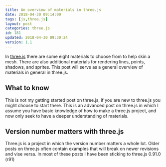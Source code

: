 ```yaml
---
title: An overview of materials in three.js
date: 2018-04-30 09:14:00
tags: [js,three.js]
layout: post
categories: three.js
id: 181
updated: 2018-04-30 09:30:24
version: 1.1
---
```


In [three.js](https://threejs.org/) there are some eight materials to choose from to help skin a mesh. There are also additional materials for rendering lines, points, shadows, and sprites. This post will serve as a general overview of materials in general in three.js.

<!-- more -->

## What to know

This is not my getting started post on three.js, if you are new to three.js you might choose to start there. This is an advanced post on three.js in which I assume you have basic knowledge of how to make a three.js project, and now only seek to have a deeper understanding of materials.

## Version number matters with three.js

Three.js is a project in which the version number matters a whole lot. Older posts on three.js often contain examples that will break on newer revisions and vise versa. In most of these posts I have been sticking to three.js 0.91.0 (r91)

